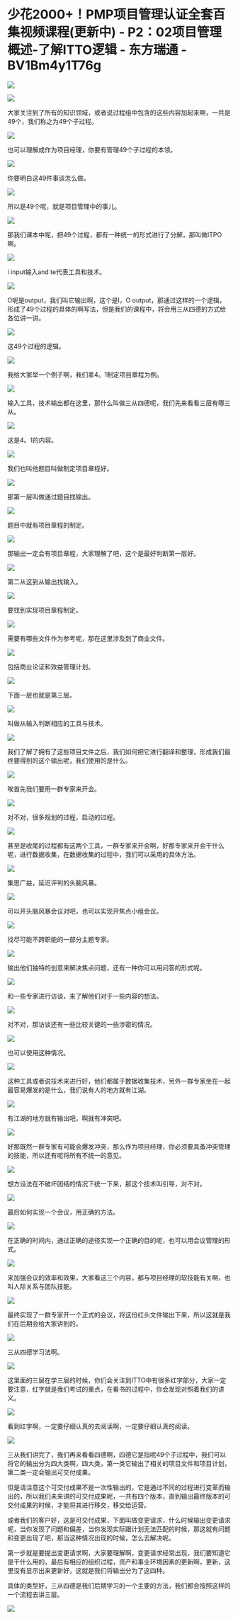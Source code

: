 # 少花2000+！PMP项目管理认证全套百集视频课程(更新中) - P2：02项目管理概述-了解ITTO逻辑 - 东方瑞通 - BV1Bm4y1T76g

![](img/3fe33d6bdcd063ff0be764e34970f377_0.png)

![](img/3fe33d6bdcd063ff0be764e34970f377_1.png)

大家关注到了所有的知识领域，或者说过程组中包含的这些内容加起来啊，一共是49个，我们称之为49个子过程。



![](img/3fe33d6bdcd063ff0be764e34970f377_3.png)

也可以理解成作为项目经理，你要有管理49个子过程的本领。

![](img/3fe33d6bdcd063ff0be764e34970f377_5.png)

你要明白这49件事该怎么做。

![](img/3fe33d6bdcd063ff0be764e34970f377_7.png)

所以是49个呢，就是项目管理中的事儿。

![](img/3fe33d6bdcd063ff0be764e34970f377_9.png)

那我们课本中呢，把49个过程，都有一种统一的形式进行了分解，那叫做ITPO啊。

![](img/3fe33d6bdcd063ff0be764e34970f377_11.png)

i input输入and te代表工具和技术。

![](img/3fe33d6bdcd063ff0be764e34970f377_13.png)

O呢是output，我们叫它输出啊，这个是I，O output，那通过这样的一个逻辑，形成了49个过程的具体的啊写法，但是我们的课程中，将会用三从四德的方式给各位讲一讲。



![](img/3fe33d6bdcd063ff0be764e34970f377_15.png)

这49个过程的逻辑。

![](img/3fe33d6bdcd063ff0be764e34970f377_17.png)

我给大家举一个例子啊，我们拿4。1制定项目章程为例。

![](img/3fe33d6bdcd063ff0be764e34970f377_19.png)

输入工具，技术输出都在这里，那什么叫做三从四德呢，我们先来看看三层有哪三从。

![](img/3fe33d6bdcd063ff0be764e34970f377_21.png)

这是4。1的内容。

![](img/3fe33d6bdcd063ff0be764e34970f377_23.png)

我们也叫他题目叫做制定项目章程好。

![](img/3fe33d6bdcd063ff0be764e34970f377_25.png)

那第一层叫做通过题目找输出。

![](img/3fe33d6bdcd063ff0be764e34970f377_27.png)

题目中就有项目章程的制定。

![](img/3fe33d6bdcd063ff0be764e34970f377_29.png)

那输出一定会有项目章程，大家理解了吧，这个是最好判断第一层好。

![](img/3fe33d6bdcd063ff0be764e34970f377_31.png)

第二从这到从输出找输入。

![](img/3fe33d6bdcd063ff0be764e34970f377_33.png)

要找到实现项目章程制定。

![](img/3fe33d6bdcd063ff0be764e34970f377_35.png)

需要有哪些文件作为参考呢，那在这里涉及到了商业文件。

![](img/3fe33d6bdcd063ff0be764e34970f377_37.png)

包括商业论证和效益管理计划。

![](img/3fe33d6bdcd063ff0be764e34970f377_39.png)

下面一层也就是第三层。

![](img/3fe33d6bdcd063ff0be764e34970f377_41.png)

叫做从输入判断相应的工具与技术。

![](img/3fe33d6bdcd063ff0be764e34970f377_43.png)

我们了解了拥有了这些项目文件之后，我们如何把它进行翻译和整理，形成我们最终要得到的这个输出呢，我们使用的是什么。



![](img/3fe33d6bdcd063ff0be764e34970f377_45.png)

唉首先我们要用一群专家来开会。

![](img/3fe33d6bdcd063ff0be764e34970f377_47.png)

对不对，很多规划的过程，启动的过程。

![](img/3fe33d6bdcd063ff0be764e34970f377_49.png)

甚至是收尾的过程都有这两个工具，一群专家来开会啊，好那专家来开会干什么呢，进行数据收集，在数据收集的过程中，我们可以采用的具体方法。



![](img/3fe33d6bdcd063ff0be764e34970f377_51.png)

集思广益，延迟评判的头脑风暴。

![](img/3fe33d6bdcd063ff0be764e34970f377_53.png)

可以开头脑风暴会议对吧，也可以实现开焦点小组会议。

![](img/3fe33d6bdcd063ff0be764e34970f377_55.png)

找尽可能不跨职能的一部分主题专家。

![](img/3fe33d6bdcd063ff0be764e34970f377_57.png)

输出他们独特的创意来解决焦点问题，还有一种你可以用问答的形式呢。

![](img/3fe33d6bdcd063ff0be764e34970f377_59.png)

和一些专家进行访谈，来了解他们对于一些内容的想法。

![](img/3fe33d6bdcd063ff0be764e34970f377_61.png)

对不对，那访谈还有一些比较关键的一些涉密的情况。

![](img/3fe33d6bdcd063ff0be764e34970f377_63.png)

也可以使用这种情况。

![](img/3fe33d6bdcd063ff0be764e34970f377_65.png)

这种工具或者说技术来进行好，他们都属于数据收集技术，另外一群专家坐在一起最容易爆发的是什么，我们说有人的地方就有江湖。



![](img/3fe33d6bdcd063ff0be764e34970f377_67.png)

有江湖的地方就有输出吧，啊就有冲突吧。

![](img/3fe33d6bdcd063ff0be764e34970f377_69.png)

好那既然一群专家有可能会爆发冲突，那么作为项目经理，你必须要具备冲突管理的技能，所以还有呢将所有不统一的意见。



![](img/3fe33d6bdcd063ff0be764e34970f377_71.png)

想方设法在不破坏团结的情况下统一下来，那这个技术叫引导，对不对。

![](img/3fe33d6bdcd063ff0be764e34970f377_73.png)

最后如何实现一个会议，用正确的方法。

![](img/3fe33d6bdcd063ff0be764e34970f377_75.png)

在正确的时间内，通过正确的途径实现一个正确的目的呢，也可以用会议管理的形式。

![](img/3fe33d6bdcd063ff0be764e34970f377_77.png)

来加强会议的效率和效果，大家看这三个内容，都与项目经理的软技能有关啊，也叫人际关系与团队技能。

![](img/3fe33d6bdcd063ff0be764e34970f377_79.png)

最终实现了一群专家开一个正式的会议，将这份红头文件输出下来，所以这就是我们在后期会给大家讲到的。

![](img/3fe33d6bdcd063ff0be764e34970f377_81.png)

三从四德学习法啊。

![](img/3fe33d6bdcd063ff0be764e34970f377_83.png)

这里面的三层在学三层的时候，你们会关注到ITTO中有很多红字部分，大家一定要注意，红字就是我们考试的重点，在看书的过程中，你会发现对照着我们的讲义。



![](img/3fe33d6bdcd063ff0be764e34970f377_85.png)

看到红字啊，一定要仔细认真的去阅读啊，一定要仔细认真的阅读。

![](img/3fe33d6bdcd063ff0be764e34970f377_87.png)

三从我们讲完了，我们再来看看四德啊，四德它是指呢49个子过程中，我们可以将它的输出分为四大类啊，四大类，第一类它输出了相关的项目文件和项目计划，第二类一定会输出可交付成果。

但是请注意这个可交付成果不是一次性输出的，它是通过不同的过程进行变革而输出的，所以我们未来讲的可交付成果呢，一共有四个版本，直到输出最终版本的可交付成果的时候，才能将其进行移交，移交给运营。

或者我们的客户好，这是可交付成果，下面叫做变更请求，什么时候输出变更请求呢，当你发现了问题和偏差，当你发现实际跟计划无法匹配的时候，那这就有问题和变更出现了吧，那当这种情况出现的时候，怎么去解决呢。

第一步就是要提出变更请求啊，大家要理解啊，变更请求经常出现，我们要知道它是干什么用的，最后有相应的组织过程，资产和事业环境因素的更新啊，更新，这里没有显示出来更新好，这就是我们将输出分为了这四种。

具体的类型好，三从四德是我们后期学习的一个主要的方法，我们都会按照这样的一个流程去讲三层。

![](img/3fe33d6bdcd063ff0be764e34970f377_89.png)